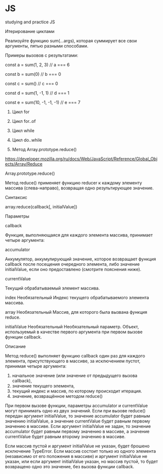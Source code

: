 # JS
studying and practice JS


Итерирование циклами

Реализуйте функцию sum(...args), которая суммирует все свои аргументы, пятью разными способами.

Примеры вызовов с результатами:

const a = sum(1, 2, 3) // a === 6

const b = sum(0) // b === 0

const c = sum() // c === 0

const d = sum(1, -1, 1) // d === 1

const e = sum(10, -1, -1, -1) // e === 7

1.	Цикл for

2.	Цикл for..of

3.	Цикл while

4.	Цикл do..while

5.	Метод Array.prototype.reduce()

https://developer.mozilla.org/ru/docs/Web/JavaScript/Reference/Global_Objects/Array/Reduce

Array.prototype.reduce()

Метод reduce() применяет функцию reducer к каждому элементу массива (слева-направо), возвращая одно результирующее значение.

Синтаксис

array.reduce(callback[, initialValue])

Параметры

callback

Функция, выполняющаяся для каждого элемента массива, принимает четыре аргумента:

accumulator

Аккумулятор, аккумулирующий значение, которое возвращает функция callback после посещения очередного элемента, либо значение initialValue, если оно предоставлено (смотрите пояснения ниже).

currentValue

Текущий обрабатываемый элемент массива.

index
Необязательный
Индекс текущего обрабатываемого элемента массива.

array
Необязательный
Массив, для которого была вызвана функция reduce.

initialValue
Необязательный
Необязательный параметр. Объект, используемый в качестве первого аргумента при первом вызове функции callback.

Описание

Метод reduce() выполняет функцию callback один раз для каждого элемента, присутствующего в массиве, за исключением пустот, принимая четыре аргумента:
1. начальное значение (или значение от предыдущего вызова callback), 
2. значение текущего элемента,
3. текущий индекс и массив, по которому происходит итерация.
4. значение, возвращённое методом reduce()

При первом вызове функции, параметры accumulator и currentValue могут принимать одно из двух значений. Если при вызове reduce() передан аргумент initialValue, то значение accumulator будет равным значению initialValue, а значение currentValue будет равным первому значению в массиве. Если аргумент initialValue не задан, то значение accumulator будет равным первому значению в массиве, а значение currentValue будет равным второму значению в массиве.

Если массив пустой и аргумент initialValue не указан, будет брошено исключение TypeError. Если массив состоит только из одного элемента (независимо от его положения в массиве) и аргумент initialValue не указан, или если аргумент initialValue указан, но массив пустой, то будет возвращено одно это значение, без вызова функции callback.
